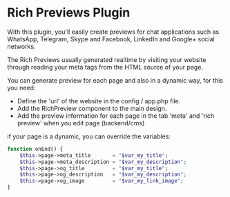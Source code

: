 # Rich Previews Plugin

With this plugin, you'll easily create previews for chat applications such as WhatsApp, Telegram, Skype and Facebook, LinkedIn and Google+ social networks.

The Rich Previews usually generated realtime by visiting your website through reading your meta tags from the HTML source of your page.

You can generate preview for each page and also in a dynamic way, for this you need:

* Define the 'url' of the website in the config / app.php file.
* Add the RichPreview component to the main design.
* Add the preview information for each page in the tab 'meta' and 'rich preview' when you edit page (backend/cms)
 
if your page is a dynamic, you can override the variables:

```php
function onEnd() {
    $this->page->meta_title       = "$var_my_title";
    $this->page->meta_description = "$var_my_description";
    $this->page->og_title         = "$var_my_title";
    $this->page->og_description   = "$var_my_description";
    $this->page->og_image         = "$var_my_link_image";
}
```